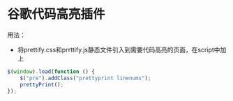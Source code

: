 # 谷歌代码高亮插件

用法：
- 将prettify.css和prrttify.js静态文件引入到需要代码高亮的页面，在script中加上

```javascript
$(window).load(function () {
    $("pre").addClass("prettyprint linenums");
    prettyPrint(); 
});
```
